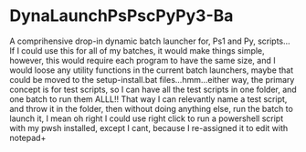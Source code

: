 # DynaLaunchPsPscPyPy3-Ba
A comprihensive drop-in dynamic batch launcher for, Ps1 and Py, scripts...
If I could use this for all of my batches, it would make things simple, however, this would require each program to have the same size, and I would loose any utility functions in the current batch launchers, maybe that could be moved to the setup-install.bat files...hmm...either way, the primary concept is for test scripts, so I can have all the test scripts in one folder, and one batch to run them ALLL!! That way I can relevantly name a test script, and throw it in the folder, then without doing anything else, run the batch to launch it, I mean oh right I could use right click to run a powershell script with my pwsh installed, except I cant, because I re-assigned it to edit with notepad+
